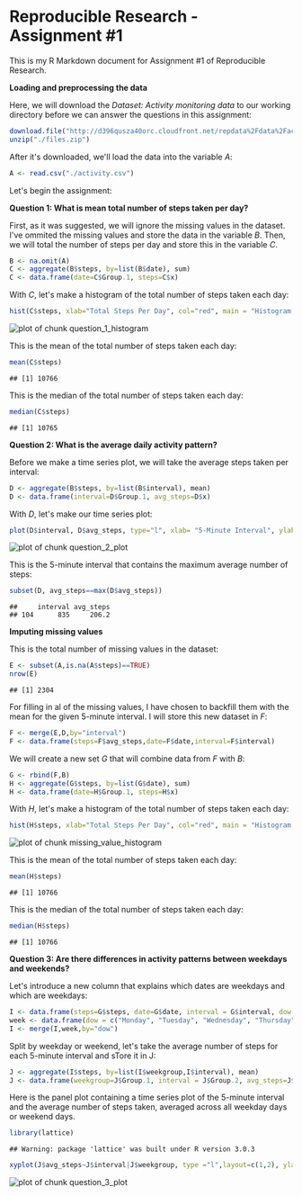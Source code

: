 Reproducible Research - Assignment #1
======================================

This is my R Markdown document for Assignment #1 of Reproducible Research.

**Loading and preprocessing the data**

Here, we will download the *Dataset: Activity monitoring data* to our working directory before we can answer the questions in this assignment:


```r
download.file("http://d396qusza40orc.cloudfront.net/repdata%2Fdata%2Factivity.zip", destfile = "./files.zip")
unzip("./files.zip")
```

After it's downloaded, we'll load the data into the variable *A*:


```r
A <- read.csv("./activity.csv")
```

Let's begin the assignment:

**Question 1: What is mean total number of steps taken per day?**

First, as it was suggested, we will ignore the missing values in the dataset. I've ommited the missing values and store the data in the variable *B*. Then, we will total the number of steps per day and store this in the variable *C*.


```r
B <- na.omit(A)
C <- aggregate(B$steps, by=list(B$date), sum)
C <- data.frame(date=C$Group.1, steps=C$x)
```

With *C*, let's make a histogram of the total number of steps taken each day:


```r
hist(C$steps, xlab="Total Steps Per Day", col="red", main = "Histogram Of Total Steps Per Day")
```

![plot of chunk question_1_histogram](figure/question_1_histogram.png) 

This is the mean of the total number of steps taken each day:


```r
mean(C$steps)
```

```
## [1] 10766
```

This is the median of the total number of steps taken each day:


```r
median(C$steps)
```

```
## [1] 10765
```


**Question 2: What is the average daily activity pattern?**

Before we make a time series plot, we will take the average steps taken per interval:


```r
D <- aggregate(B$steps, by=list(B$interval), mean)
D <- data.frame(interval=D$Group.1, avg_steps=D$x)
```

With *D*, let's make our time series plot:

```r
plot(D$interval, D$avg_steps, type="l", xlab= "5-Minute Interval", ylab="Average Steps Taken", col = "blue")
```

![plot of chunk question_2_plot](figure/question_2_plot.png) 

This is the 5-minute interval that contains the maximum average number of steps:

```r
subset(D, avg_steps==max(D$avg_steps))
```

```
##     interval avg_steps
## 104      835     206.2
```


**Imputing missing values**

This is the total number of missing values in the dataset:

```r
E <- subset(A,is.na(A$steps)==TRUE)
nrow(E)
```

```
## [1] 2304
```

For filling in al of the missing values, I have chosen to backfill them with the mean for the given 5-minute interval. I will store this new dataset in *F*:

```r
F <- merge(E,D,by="interval")
F <- data.frame(steps=F$avg_steps,date=F$date,interval=F$interval)
```

We will create a new set *G* that will combine data from *F* with *B*:

```r
G <- rbind(F,B)
H <- aggregate(G$steps, by=list(G$date), sum)
H <- data.frame(date=H$Group.1, steps=H$x)
```

With *H*, let's make a histogram of the total number of steps taken each day:


```r
hist(H$steps, xlab="Total Steps Per Day", col="red", main = "Histogram Of Total Steps Per Day")
```

![plot of chunk missing_value_histogram](figure/missing_value_histogram.png) 

This is the mean of the total number of steps taken each day:


```r
mean(H$steps)
```

```
## [1] 10766
```

This is the median of the total number of steps taken each day:


```r
median(H$steps)
```

```
## [1] 10766
```

**Question 3: Are there differences in activity patterns between weekdays and weekends?**

Let's introduce a new column that explains which dates are weekdays and which are weekdays:


```r
I <- data.frame(steps=G$steps, date=G$date, interval = G$interval, dow = weekdays(as.Date(G$date)))
week <- data.frame(dow = c("Monday", "Tuesday", "Wednesday", "Thursday", "Friday", "Saturday", "Sunday"),weekgroup = c("weekday","weekday","weekday","weekday","weekday","weekend","weekend"))
I <- merge(I,week,by="dow")
```

Split by weekday or weekend, let's take the average number of steps for each 5-minute interval and sTore it in J:


```r
J <- aggregate(I$steps, by=list(I$weekgroup,I$interval), mean)
J <- data.frame(weekgroup=J$Group.1, interval = J$Group.2, avg_steps=J$x)
```

Here is the panel plot containing a time series plot of the 5-minute interval and the average number of steps taken, averaged across all weekday days or weekend days.


```r
library(lattice) 
```

```
## Warning: package 'lattice' was built under R version 3.0.3
```

```r
xyplot(J$avg_steps~J$interval|J$weekgroup, type ="l",layout=c(1,2), ylab="Number of steps", xlab="Interval")
```

![plot of chunk question_3_plot](figure/question_3_plot.png) 



